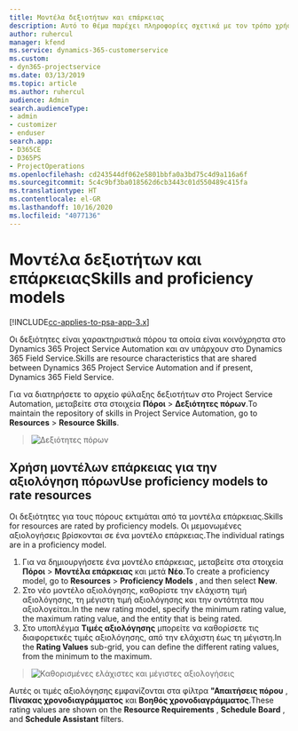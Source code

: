 ```yaml
---
title: Μοντέλα δεξιοτήτων και επάρκειας
description: Αυτό το θέμα παρέχει πληροφορίες σχετικά με τον τρόπο χρήσης των δεξιοτήτων και των μοντέλων επάρκειας.
author: ruhercul
manager: kfend
ms.service: dynamics-365-customerservice
ms.custom:
- dyn365-projectservice
ms.date: 03/13/2019
ms.topic: article
ms.author: ruhercul
audience: Admin
search.audienceType:
- admin
- customizer
- enduser
search.app:
- D365CE
- D365PS
- ProjectOperations
ms.openlocfilehash: cd243544df062e5801bbfa0a3bd75c4d9a116a6f
ms.sourcegitcommit: 5c4c9bf3ba018562d6cb3443c01d550489c415fa
ms.translationtype: HT
ms.contentlocale: el-GR
ms.lasthandoff: 10/16/2020
ms.locfileid: "4077136"
---
```

# <a name="skills-and-proficiency-models"></a><span data-ttu-id="7f691-103">Μοντέλα δεξιοτήτων και επάρκειας</span><span class="sxs-lookup"><span data-stu-id="7f691-103">Skills and proficiency models</span></span>

[!INCLUDE[cc-applies-to-psa-app-3.x](../includes/cc-applies-to-psa-app-3x.md)]

<span data-ttu-id="7f691-104">Οι δεξιότητες είναι χαρακτηριστικά πόρου τα οποία είναι κοινόχρηστα στο Dynamics 365 Project Service Automation και αν υπάρχουν στο Dynamics 365 Field Service.</span><span class="sxs-lookup"><span data-stu-id="7f691-104">Skills are resource characteristics that are shared between Dynamics 365 Project Service Automation and if present, Dynamics 365 Field Service.</span></span> 

<span data-ttu-id="7f691-105">Για να διατηρήσετε το αρχείο φύλαξης δεξιοτήτων στο Project Service Automation, μεταβείτε στα στοιχεία **Πόροι** \> **Δεξιότητες πόρων**.</span><span class="sxs-lookup"><span data-stu-id="7f691-105">To maintain the repository of skills in Project Service Automation, go to **Resources** \> **Resource Skills**.</span></span> 

> ![Δεξιότητες πόρων](media/Resource-Management-image84.png)

## <a name="use-proficiency-models-to-rate-resources"></a><span data-ttu-id="7f691-107">Χρήση μοντέλων επάρκειας για την αξιολόγηση πόρων</span><span class="sxs-lookup"><span data-stu-id="7f691-107">Use proficiency models to rate resources</span></span>

<span data-ttu-id="7f691-108">Οι δεξιότητες για τους πόρους εκτιμάται από τα μοντέλα επάρκειας.</span><span class="sxs-lookup"><span data-stu-id="7f691-108">Skills for resources are rated by proficiency models.</span></span> <span data-ttu-id="7f691-109">Οι μεμονωμένες αξιολογήσεις βρίσκονται σε ένα μοντέλο επάρκειας.</span><span class="sxs-lookup"><span data-stu-id="7f691-109">The individual ratings are in a proficiency model.</span></span> 

1. <span data-ttu-id="7f691-110">Για να δημιουργήσετε ένα μοντέλο επάρκειας, μεταβείτε στα στοιχεία **Πόροι** \> **Μοντέλα επάρκειας** και μετά **Νέο**.</span><span class="sxs-lookup"><span data-stu-id="7f691-110">To create a proficiency model, go to **Resources** \> **Proficiency Models** , and then select **New**.</span></span>
2. <span data-ttu-id="7f691-111">Στο νέο μοντέλο αξιολόγησης, καθορίστε την ελάχιστη τιμή αξιολόγησης, τη μέγιστη τιμή αξιολόγησης και την οντότητα που αξιολογείται.</span><span class="sxs-lookup"><span data-stu-id="7f691-111">In the new rating model, specify the minimum rating value, the maximum rating value, and the entity that is being rated.</span></span>
3. <span data-ttu-id="7f691-112">Στο υποπλέγμα **Τιμές αξιολόγησης** μπορείτε να καθορίσετε τις διαφορετικές τιμές αξιολόγησης, από την ελάχιστη έως τη μέγιστη.</span><span class="sxs-lookup"><span data-stu-id="7f691-112">In the **Rating Values** sub-grid, you can define the different rating values, from the minimum to the maximum.</span></span>

> ![Καθορισμένες ελάχιστες και μέγιστες αξιολογήσεις](media/Resource-Management-image85.png)

<span data-ttu-id="7f691-114">Αυτές οι τιμές αξιολόγησης εμφανίζονται στα φίλτρα **"Απαιτήσεις πόρου** , **Πίνακας χρονοδιαγράμματος** και **Βοηθός χρονοδιαγράμματος**.</span><span class="sxs-lookup"><span data-stu-id="7f691-114">These rating values are shown on the **Resource Requirements** , **Schedule Board** , and **Schedule Assistant** filters.</span></span>
